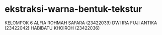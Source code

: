 # ekstraksi-warna-bentuk-tekstur
KELOMPOK 6
ALFIA ROHMAH SAFARA (23422039)
DWI IRA FUJI ANTIKA (23422042)
HABIBATU KHOIROH (23422036)
